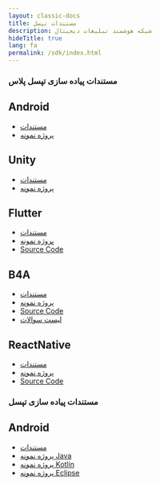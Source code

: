 ```yaml
---
layout: classic-docs
title: مستندات تپسل 
description: شبکه هوشمند تبلیغات دیجیتال
hideTitle: true
lang: fa
permalink: /sdk/index.html
---
```


<h3>مستندات پیاده سازی تپسل پلاس</h3>

<div class="row home-card-group" markdown="0">
  <div class="col-12 col-sm-6">
    <div class="home-card">
      <h2>Android</h2>
      <ul>
        <li><a href="{{ site.baseurl }}/plus-sdk/android/main">مستندات</a></li>
        <li><a href="https://github.com/tapsellorg/TapsellPlusSDK-AndroidSample">پروژه نمونه</a></li>
      </ul>
    </div>
  </div>
  
  <div class="col-12 col-sm-6">
    <div class="home-card">
      <h2>Unity</h2>
      <ul>
        <li><a href="{{ site.baseurl }}/plus-sdk/unity/main">مستندات</a></li>
        <li><a href="https://github.com/tapsellorg/TapsellPlusSDK-UnitySample">پروژه نمونه</a></li>
      </ul>
    </div>
  </div>

  <div class="col-12 col-sm-6">
    <div class="home-card">
      <h2>Flutter</h2>
      <ul>
        <li><a href="{{ site.baseurl }}/plus-sdk/flutter/main">مستندات</a></li>
        <li><a href="https://github.com/tapsellorg/TapsellPlusSDK-FlutterSample">پروژه نمونه</a></li>
        <li><a href="https://github.com/tapsellorg/TapsellPlusSDK-FlutterPlugin">Source Code</a></li>
      </ul>
    </div>
  </div>

  <div class="col-12 col-sm-6">
    <div class="home-card">
      <h2>B4A</h2>
      <ul>
        <li><a href="{{ site.baseurl }}/plus-sdk/b4a/main">مستندات</a></li>
        <li><a href="https://github.com/tapsellorg/TapsellPlusSDK-B4ASample">پروژه نمونه</a></li>
        <li><a href="https://github.com/tapsellorg/TapsellPlusSDK-B4APlugin">Source Code</a></li>
        <li><a href="https://github.com/tapsellorg/TapsellPlusSDK-B4APlugin/issues">لیست سوالات</a></li>
      </ul>
    </div>
  </div>

  <div class="col-12 col-sm-6">
    <div class="home-card">
      <h2>ReactNative</h2>
      <ul>
        <li><a href="{{ site.baseurl }}/plus-sdk/reactnative/main">مستندات</a></li>
        <li><a href="https://github.com/tapsellorg/TapsellPlusSDK-ReactNativeSample">پروژه نمونه</a></li>
        <li><a href="https://github.com/tapsellorg/TapsellPlusSDK-ReactNativePlugin">Source Code</a></li>
      </ul>
    </div>
  </div>
  
</div>

<h3>مستندات پیاده سازی تپسل</h3>

<div class="row home-card-group" markdown="0">
  <div class="col-12 col-sm-6">
    <div class="home-card">
      <h2>Android</h2>
      <ul>
        <li><a href="{{ site.baseurl }}/tapsell-sdk/android/main">مستندات</a></li>
        <li><a href="https://github.com/tapsellorg/TapsellSDK-AndroidSample">پروژه نمونه Java</a></li>
        <li><a href="https://github.com/tapsellorg/TapsellSDK-KotlinSample">پروژه نمونه Kotlin</a></li>
        <li><a href="https://github.com/tapsellorg/TapsellSDK-EclipseSample">پروژه نمونه Eclipse</a></li>
      </ul>
    </div>
  </div>

